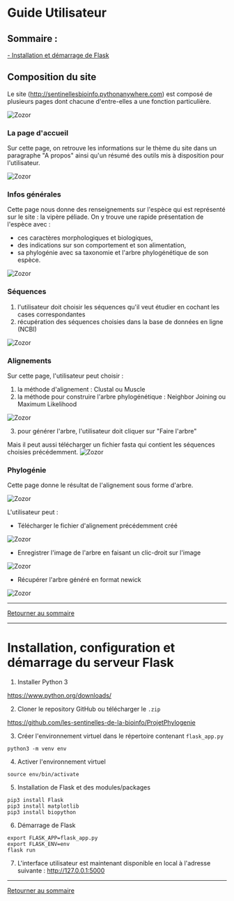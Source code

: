 # Guide Utilisateur

## Sommaire :  <a id="sommaire"></a>

[- Installation et démarrage de Flask](#flask)


## Composition du site
Le site (http://sentinellesbioinfo.pythonanywhere.com) est composé de plusieurs pages dont chacune d'entre-elles a une fonction particulière.

![Zozor](https://zupimages.net/up/20/50/ka5n.png)

### La page d'accueil
Sur cette page, on retrouve les informations sur le thème du site dans un paragraphe "A propos" ainsi qu'un résumé des outils mis à disposition pour l'utilisateur.

![Zozor](https://zupimages.net/up/20/50/jvdk.png)


### Infos générales
Cette page nous donne des renseignements sur l'espèce qui est représenté sur le site : la vipère péliade.
On y trouve une rapide présentation de l'espèce avec :

* ces caractères morphologiques et biologiques,
* des indications sur son comportement et son alimentation,
* sa phylogénie avec sa taxonomie et l'arbre phylogénétique de son espèce.

![Zozor](https://zupimages.net/up/20/50/7uxv.png)

### Séquences

1. l'utilisateur doit choisir les séquences qu'il veut étudier en cochant les cases correspondantes
2. récupération des séquences choisies dans la base de données en ligne (NCBI)

![Zozor](https://zupimages.net/up/20/50/t1qr.png)


### Alignements
Sur cette page, l'utilisateur peut choisir :

1. la méthode d'alignement : Clustal ou Muscle
2. la méthode pour construire l'arbre phylogénétique : Neighbor Joining ou Maximum Likelihood

![Zozor](https://zupimages.net/up/20/50/juk3.png)

3. pour générer l'arbre, l'utilisateur doit cliquer sur "Faire l'arbre"

Mais il peut aussi télécharger un fichier fasta qui contient les séquences choisies précédemment.
![Zozor](https://zupimages.net/up/20/50/awud.png)


### Phylogénie
Cette page donne le résultat de l'alignement sous forme d'arbre.

![Zozor](https://zupimages.net/up/20/50/cb9i.png)

L'utilisateur peut :

* Télécharger le fichier d'alignement précédemment créé

![Zozor](https://zupimages.net/up/20/50/gx41.png)

* Enregistrer l'image de l'arbre en faisant un clic-droit sur l'image

![Zozor](https://zupimages.net/up/20/50/mayf.png)

* Récupérer l'arbre généré en format newick

![Zozor](https://zupimages.net/up/20/50/aos8.png)

-------------------------------------------

[Retourner au sommaire](#sommaire)

-------------------------------------------

# Installation, configuration et démarrage du serveur Flask <a id="flask"></a>

1. Installer Python 3

https://www.python.org/downloads/

2. Cloner le repository GitHub ou télécharger le `.zip`

https://github.com/les-sentinelles-de-la-bioinfo/ProjetPhylogenie

3. Créer l'environnement virtuel dans le répertoire contenant `flask_app.py`

`python3 -m venv env`

4. Activer l'environnement virtuel

`source env/bin/activate`

5. Installation de Flask et des modules/packages
```
pip3 install Flask
pip3 install matplotlib
pip3 install biopython
```

6. Démarrage de Flask

```
export FLASK_APP=flask_app.py
export FLASK_ENV=env
flask run
```

7. L'interface utilisateur est maintenant disponible en local à l'adresse suivante : http://127.0.0.1:5000

----------------

[Retourner au sommaire](#sommaire)
